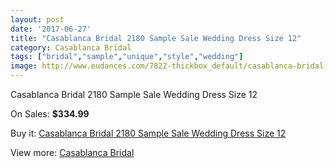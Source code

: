 ```yaml
---
layout: post
date: '2017-06-27'
title: "Casablanca Bridal 2180 Sample Sale Wedding Dress Size 12"
category: Casablanca Bridal
tags: ["bridal","sample","unique","style","wedding"]
image: http://www.eudances.com/7822-thickbox_default/casablanca-bridal-2180-sample-sale-wedding-dress-size-12.jpg
---
```

Casablanca Bridal 2180 Sample Sale Wedding Dress Size 12

On Sales: **$334.99**
<a href="https://www.eudances.com/en/casablanca-bridal/2758-casablanca-bridal-2180-sample-sale-wedding-dress-size-12.html"><amp-img layout="responsive" width="600" height="600" src="//www.eudances.com/7822-thickbox_default/casablanca-bridal-2180-sample-sale-wedding-dress-size-12.jpg" alt="Casablanca Bridal 2180 Sample Sale Wedding Dress Size 12 0" /></a>
<a href="https://www.eudances.com/en/casablanca-bridal/2758-casablanca-bridal-2180-sample-sale-wedding-dress-size-12.html"><amp-img layout="responsive" width="600" height="600" src="//www.eudances.com/7825-thickbox_default/casablanca-bridal-2180-sample-sale-wedding-dress-size-12.jpg" alt="Casablanca Bridal 2180 Sample Sale Wedding Dress Size 12 1" /></a>
<a href="https://www.eudances.com/en/casablanca-bridal/2758-casablanca-bridal-2180-sample-sale-wedding-dress-size-12.html"><amp-img layout="responsive" width="600" height="600" src="//www.eudances.com/7824-thickbox_default/casablanca-bridal-2180-sample-sale-wedding-dress-size-12.jpg" alt="Casablanca Bridal 2180 Sample Sale Wedding Dress Size 12 2" /></a>
<a href="https://www.eudances.com/en/casablanca-bridal/2758-casablanca-bridal-2180-sample-sale-wedding-dress-size-12.html"><amp-img layout="responsive" width="600" height="600" src="//www.eudances.com/7823-thickbox_default/casablanca-bridal-2180-sample-sale-wedding-dress-size-12.jpg" alt="Casablanca Bridal 2180 Sample Sale Wedding Dress Size 12 3" /></a>

Buy it: [Casablanca Bridal 2180 Sample Sale Wedding Dress Size 12](https://www.eudances.com/en/casablanca-bridal/2758-casablanca-bridal-2180-sample-sale-wedding-dress-size-12.html "Casablanca Bridal 2180 Sample Sale Wedding Dress Size 12")

View more: [Casablanca Bridal](https://www.eudances.com/en/4-casablanca-bridal "Casablanca Bridal")